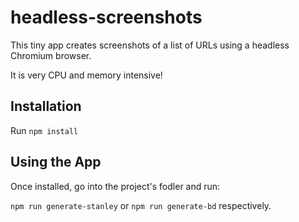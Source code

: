 # headless-screenshots

This tiny app creates screenshots of a list of URLs using a headless Chromium browser.

It is very CPU and memory intensive!

## Installation

Run `npm install`

## Using the App

Once installed, go into the project's fodler and run:

`npm run generate-stanley` or `npm run generate-bd` respectively.
